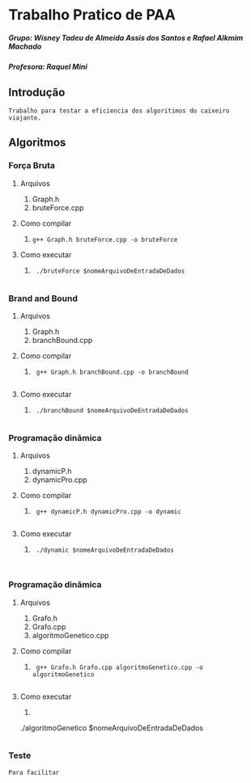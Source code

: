 # Trabalho Pratico de PAA
##### Grupo: Wisney Tadeu de Almeida Assis dos Santos e Rafael Alkmim Machado
##### Profesora: Raquel Mini

## Introdução
	Trabalho para testar a eficiencia dos algoritimos do caixeiro viajante.

## Algoritmos
### Força Bruta
1. Arquivos
	1. Graph.h
	2. bruteForce.cpp

2. Como compilar
	1. ``` g++ Graph.h bruteForce.cpp -o bruteForce ```
	
3. Como executar
	1. ```
		./bruteForce $nomeArquivoDeEntradaDeDados
	```

### Brand and Bound
1. Arquivos
	1. Graph.h
	2. branchBound.cpp

2. Como compilar
	1. ```
		g++ Graph.h branchBound.cpp -o branchBound
	```
	
3. Como executar
	1. ```
		./branchBound $nomeArquivoDeEntradaDeDados
	```
	
### Programação dinâmica
1. Arquivos
	1. dynamicP.h
	2. dynamicPro.cpp

2. Como compilar
	1. ```
		g++ dynamicP.h dynamicPro.cpp -o dynamic
	```
	
3. Como executar
	1. ```
		./dynamic $nomeArquivoDeEntradaDeDados
	```


### Programação dinâmica
1. Arquivos
	1. Grafo.h
	2. Grafo.cpp
	3. algoritmoGenetico.cpp

2. Como compilar
	1. ``` 
		g++ Grafo.h Grafo.cpp algoritmoGenetico.cpp -o algoritmoGenetico
	```
	
3. Como executar
	1. ```
	./algoritmoGenetico $nomeArquivoDeEntradaDeDados
	```
	
### Teste
	Para facilitar 
